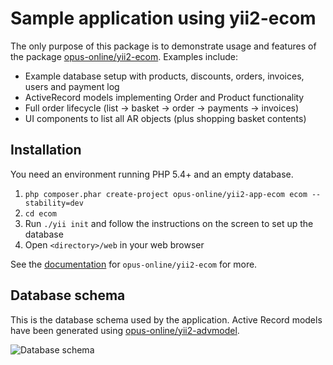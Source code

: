 Sample application using yii2-ecom
=============
The only purpose of this package is to demonstrate usage and features of the package [opus-online/yii2-ecom](https://github.com/opus-online/yii2-ecom). Examples include:

- Example database setup with products, discounts, orders, invoices, users and payment log
- ActiveRecord models implementing Order and Product functionality
- Full order lifecycle (list → basket → order → payments → invoices)
- UI components to list all AR objects (plus shopping basket contents)

Installation 
------------
You need an environment running PHP 5.4+ and an empty database. 

1. `php composer.phar create-project opus-online/yii2-app-ecom ecom --stability=dev`
2. `cd ecom`
3. Run `./yii init` and follow the instructions on the screen to set up the database
4. Open `<directory>/web` in your web browser

See the [documentation](https://github.com/opus-online/yii2-payment) for `opus-online/yii2-ecom` for more. 

Database schema
---------------
This is the database schema used by the application. Active Record models have been generated using [opus-online/yii2-advmodel](https://github.com/opus-online/yii2-advmodel).

![Database schema](https://github.com/opus-online/yii2-app-ecom/blob/master/schema/schema.png?raw=true "Database schema")
